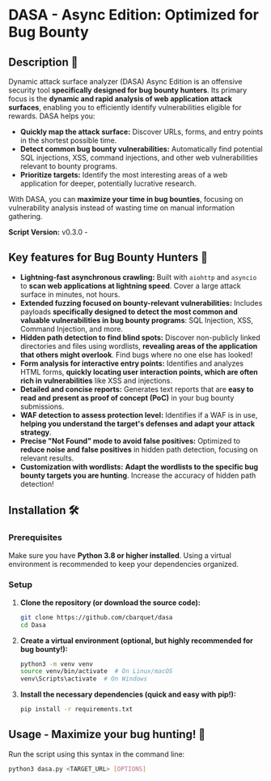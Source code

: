 # DASA - Async Edition: Optimized for Bug Bounty

## Description 🎯

Dynamic attack surface analyzer (DASA) Async Edition is an offensive security tool **specifically designed for bug bounty hunters**. Its primary focus is the **dynamic and rapid analysis of web application attack surfaces**, enabling you to efficiently identify vulnerabilities eligible for rewards. DASA helps you:

*   **Quickly map the attack surface:** Discover URLs, forms, and entry points in the shortest possible time.
*   **Detect common bug bounty vulnerabilities:** Automatically find potential SQL injections, XSS, command injections, and other web vulnerabilities relevant to bounty programs.
*   **Prioritize targets:** Identify the most interesting areas of a web application for deeper, potentially lucrative research.

With DASA, you can **maximize your time in bug bounties**, focusing on vulnerability analysis instead of wasting time on manual information gathering.

**Script Version:** v0.3.0 -

## Key features for Bug Bounty Hunters 🚀

*   **Lightning-fast asynchronous crawling:** Built with `aiohttp` and `asyncio` to **scan web applications at lightning speed**. Cover a large attack surface in minutes, not hours.
*   **Extended fuzzing focused on bounty-relevant vulnerabilities:** Includes payloads **specifically designed to detect the most common and valuable vulnerabilities in bug bounty programs**: SQL Injection, XSS, Command Injection, and more.
*   **Hidden path detection to find blind spots:** Discover non-publicly linked directories and files using wordlists, **revealing areas of the application that others might overlook**. Find bugs where no one else has looked!
*   **Form analysis for interactive entry points:** Identifies and analyzes HTML forms, **quickly locating user interaction points, which are often rich in vulnerabilities** like XSS and injections.
*   **Detailed and concise reports:** Generates text reports that are **easy to read and present as proof of concept (PoC)** in your bug bounty submissions. 
*   **WAF detection to assess protection level:** Identifies if a WAF is in use, **helping you understand the target's defenses and adapt your attack strategy**.
*   **Precise "Not Found" mode to avoid false positives:** Optimized to **reduce noise and false positives** in hidden path detection, focusing on relevant results.
*   **Customization with wordlists:** **Adapt the wordlists to the specific bug bounty targets you are hunting**. Increase the accuracy of hidden path detection!

## Installation 🛠️

### Prerequisites

Make sure you have **Python 3.8 or higher installed**. Using a virtual environment is recommended to keep your dependencies organized.

### Setup

1.  **Clone the repository (or download the source code):**

    ```bash
    git clone https://github.com/cbarquet/dasa
    cd Dasa
    ```

2.  **Create a virtual environment (optional, but highly recommended for bug bounty!):**

    ```bash
    python3 -m venv venv
    source venv/bin/activate  # On Linux/macOS
    venv\Scripts\activate  # On Windows
    ```

3.  **Install the necessary dependencies (quick and easy with pip!):**

    ```bash
    pip install -r requirements.txt
    ```


## Usage - Maximize your bug hunting! 📖

Run the script using this syntax in the command line:

```bash
python3 dasa.py <TARGET_URL> [OPTIONS]
